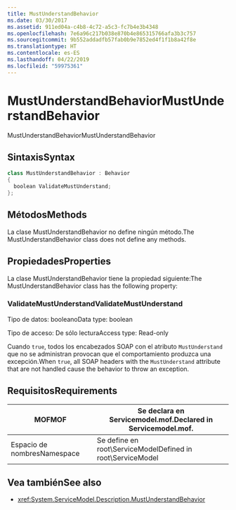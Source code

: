 ```yaml
---
title: MustUnderstandBehavior
ms.date: 03/30/2017
ms.assetid: 911ed04a-c4b8-4c72-a5c3-fc7b4e3b4348
ms.openlocfilehash: 7e6a96c217b038e870b4e865315766afa3b3c757
ms.sourcegitcommit: 9b552addadfb57fab0b9e7852ed4f1f1b8a42f8e
ms.translationtype: HT
ms.contentlocale: es-ES
ms.lasthandoff: 04/22/2019
ms.locfileid: "59975361"
---
```

# <a name="mustunderstandbehavior"></a><span data-ttu-id="94e19-102">MustUnderstandBehavior</span><span class="sxs-lookup"><span data-stu-id="94e19-102">MustUnderstandBehavior</span></span>
<span data-ttu-id="94e19-103">MustUnderstandBehavior</span><span class="sxs-lookup"><span data-stu-id="94e19-103">MustUnderstandBehavior</span></span>  
  
## <a name="syntax"></a><span data-ttu-id="94e19-104">Sintaxis</span><span class="sxs-lookup"><span data-stu-id="94e19-104">Syntax</span></span>  
  
```csharp
class MustUnderstandBehavior : Behavior  
{  
  boolean ValidateMustUnderstand;  
};  
```  
  
## <a name="methods"></a><span data-ttu-id="94e19-105">Métodos</span><span class="sxs-lookup"><span data-stu-id="94e19-105">Methods</span></span>  
 <span data-ttu-id="94e19-106">La clase MustUnderstandBehavior no define ningún método.</span><span class="sxs-lookup"><span data-stu-id="94e19-106">The MustUnderstandBehavior class does not define any methods.</span></span>  
  
## <a name="properties"></a><span data-ttu-id="94e19-107">Propiedades</span><span class="sxs-lookup"><span data-stu-id="94e19-107">Properties</span></span>  
 <span data-ttu-id="94e19-108">La clase MustUnderstandBehavior tiene la propiedad siguiente:</span><span class="sxs-lookup"><span data-stu-id="94e19-108">The MustUnderstandBehavior class has the following property:</span></span>  
  
### <a name="validatemustunderstand"></a><span data-ttu-id="94e19-109">ValidateMustUnderstand</span><span class="sxs-lookup"><span data-stu-id="94e19-109">ValidateMustUnderstand</span></span>  
 <span data-ttu-id="94e19-110">Tipo de datos: booleano</span><span class="sxs-lookup"><span data-stu-id="94e19-110">Data type: boolean</span></span>  
  
 <span data-ttu-id="94e19-111">Tipo de acceso: De sólo lectura</span><span class="sxs-lookup"><span data-stu-id="94e19-111">Access type: Read-only</span></span>  
  
 <span data-ttu-id="94e19-112">Cuando `true`, todos los encabezados SOAP con el atributo `MustUnderstand` que no se administran provocan que el comportamiento produzca una excepción.</span><span class="sxs-lookup"><span data-stu-id="94e19-112">When `true`, all SOAP headers with the `MustUnderstand` attribute that are not handled cause the behavior to throw an exception.</span></span>  
  
## <a name="requirements"></a><span data-ttu-id="94e19-113">Requisitos</span><span class="sxs-lookup"><span data-stu-id="94e19-113">Requirements</span></span>  
  
|<span data-ttu-id="94e19-114">MOF</span><span class="sxs-lookup"><span data-stu-id="94e19-114">MOF</span></span>|<span data-ttu-id="94e19-115">Se declara en Servicemodel.mof.</span><span class="sxs-lookup"><span data-stu-id="94e19-115">Declared in Servicemodel.mof.</span></span>|  
|---------|-----------------------------------|  
|<span data-ttu-id="94e19-116">Espacio de nombres</span><span class="sxs-lookup"><span data-stu-id="94e19-116">Namespace</span></span>|<span data-ttu-id="94e19-117">Se define en root\ServiceModel</span><span class="sxs-lookup"><span data-stu-id="94e19-117">Defined in root\ServiceModel</span></span>|  
  
## <a name="see-also"></a><span data-ttu-id="94e19-118">Vea también</span><span class="sxs-lookup"><span data-stu-id="94e19-118">See also</span></span>

- <xref:System.ServiceModel.Description.MustUnderstandBehavior>
